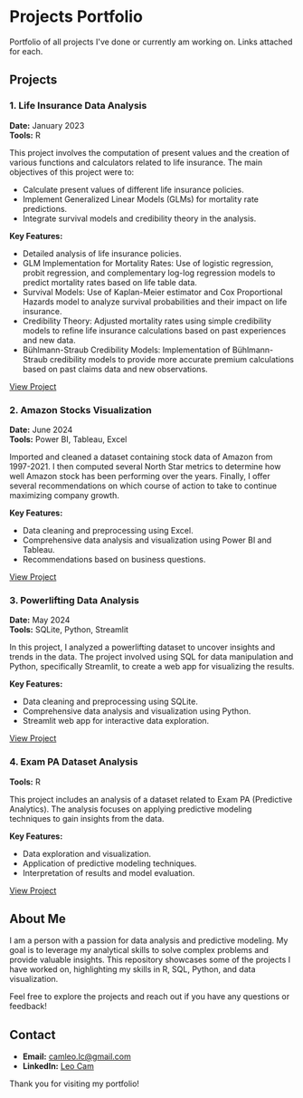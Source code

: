 # Projects Portfolio

Portfolio of all projects I've done or currently am working on. Links attached for each.

## Projects

### 1. Life Insurance Data Analysis

**Date:** January 2023  
**Tools:** R

This project involves the computation of present values and the creation of various functions and calculators related to life insurance. The main objectives of this project were to:

- Calculate present values of different life insurance policies.
- Implement Generalized Linear Models (GLMs) for mortality rate predictions.
- Integrate survival models and credibility theory in the analysis.


**Key Features:**

- Detailed analysis of life insurance policies.
- GLM Implementation for Mortality Rates: Use of logistic regression, probit regression, and complementary log-log regression models to predict mortality rates based on life table data.
- Survival Models: Use of Kaplan-Meier estimator and Cox Proportional Hazards model to analyze survival probabilities and their impact on life insurance.
- Credibility Theory: Adjusted mortality rates using simple credibility models to refine life insurance calculations based on past experiences and new data.
- Bühlmann-Straub Credibility Models: Implementation of Bühlmann-Straub credibility models to provide more accurate premium calculations based on past claims data and new observations.






[View Project](https://github.com/cam-leo/index.html/tree/main/LifeInsurance)

### 2. Amazon Stocks Visualization

**Date:** June 2024  
**Tools:** Power BI, Tableau, Excel

Imported and cleaned a dataset containing stock data of Amazon from 1997-2021. I then computed several North Star metrics to determine how well Amazon stock has been performing over the years. Finally, I offer several recommendations on which course of action to take to continue maximizing company growth.

**Key Features:**

- Data cleaning and preprocessing using Excel.
- Comprehensive data analysis and visualization using Power BI and Tableau.
- Recommendations based on business questions.

[View Project](https://github.com/cam-leo/AmazonStocks)

### 3. Powerlifting Data Analysis

**Date:** May 2024  
**Tools:** SQLite, Python, Streamlit

In this project, I analyzed a powerlifting dataset to uncover insights and trends in the data. The project involved using SQL for data manipulation and Python, specifically Streamlit, to create a web app for visualizing the results.

**Key Features:**

- Data cleaning and preprocessing using SQLite.
- Comprehensive data analysis and visualization using Python.
- Streamlit web app for interactive data exploration.

[View Project](https://github.com/cam-leo/index.html/tree/main/Powerlifting)

### 4. Exam PA Dataset Analysis

**Tools:** R

This project includes an analysis of a dataset related to Exam PA (Predictive Analytics). The analysis focuses on applying predictive modeling techniques to gain insights from the data.

**Key Features:**

- Data exploration and visualization.
- Application of predictive modeling techniques.
- Interpretation of results and model evaluation.

[View Project](https://github.com/cam-leo/R-assignments)

## About Me

I am a person with a passion for data analysis and predictive modeling. My goal is to leverage my analytical skills to solve complex problems and provide valuable insights. This repository showcases some of the projects I have worked on, highlighting my skills in R, SQL, Python, and data visualization.

Feel free to explore the projects and reach out if you have any questions or feedback!

## Contact

- **Email:** [camleo.lc@gmail.com](mailto:camleo.lc@gmail.com)
- **LinkedIn:** [Leo Cam](https://www.linkedin.com/in/leo-cam-445a15284)



Thank you for visiting my portfolio!
